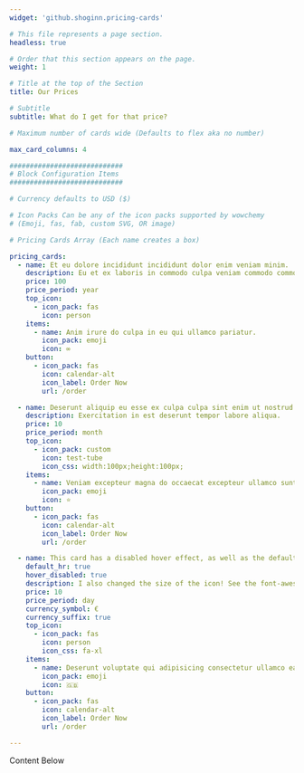 ```yaml
---
widget: 'github.shoginn.pricing-cards'

# This file represents a page section.
headless: true

# Order that this section appears on the page.
weight: 1

# Title at the top of the Section
title: Our Prices

# Subtitle
subtitle: What do I get for that price?

# Maximum number of cards wide (Defaults to flex aka no number)

max_card_columns: 4

############################
# Block Configuration Items
############################

# Currency defaults to USD ($)

# Icon Packs Can be any of the icon packs supported by wowchemy 
# (Emoji, fas, fab, custom SVG, OR image)

# Pricing Cards Array (Each name creates a box)

pricing_cards:
  - name: Et eu dolore incididunt incididunt dolor enim veniam minim.
    description: Eu et ex laboris in commodo culpa veniam commodo commodo commodo dolore adipisicing.
    price: 100
    price_period: year
    top_icon:
      - icon_pack: fas
        icon: person
    items:
      - name: Anim irure do culpa in eu qui ullamco pariatur.
        icon_pack: emoji
        icon: ∞
    button:
      - icon_pack: fas
        icon: calendar-alt
        icon_label: Order Now
        url: /order

  - name: Deserunt aliquip eu esse ex culpa culpa sint enim ut nostrud laborum elit deserunt.
    description: Exercitation in est deserunt tempor labore aliqua.
    price: 10
    price_period: month
    top_icon:
      - icon_pack: custom
        icon: test-tube
        icon_css: width:100px;height:100px;
    items:
      - name: Veniam excepteur magna do occaecat excepteur ullamco sunt ut officia.
        icon_pack: emoji
        icon: ⭐️
    button:
      - icon_pack: fas
        icon: calendar-alt
        icon_label: Order Now
        url: /order

  - name: This card has a disabled hover effect, as well as the default horizontal rule!
    default_hr: true
    hover_disabled: true
    description: I also changed the size of the icon! See the font-awesome css ref
    price: 10
    price_period: day
    currency_symbol: €
    currency_suffix: true
    top_icon:
      - icon_pack: fas
        icon: person
        icon_css: fa-xl
    items:
      - name: Deserunt voluptate qui adipisicing consectetur ullamco ea anim commodo est consequat fugiat velit eiusmod eiusmod.
        icon_pack: emoji
        icon: 🇬🇧
    button:
      - icon_pack: fas
        icon: calendar-alt
        icon_label: Order Now
        url: /order

---
```


Content Below